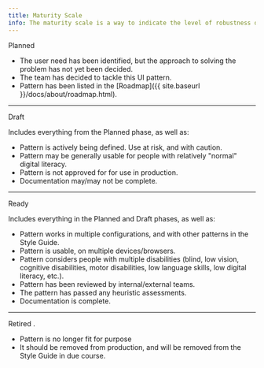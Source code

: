 ```yaml
---
title: Maturity Scale
info: The maturity scale is a way to indicate the level of robustness of any pattern in this style guide. New patterns should be released into the style guide following these rules, assess each pattern independently.
---
```


<span class="sg_label planned">Planned</span>

- The user need has been identified, but the approach to solving the problem has not yet been decided.
- The team has decided to tackle this UI pattern.
- Pattern has been listed in the [Roadmap]({{ site.baseurl }}/docs/about/roadmap.html).

____

<span class="sg_label draft">Draft</span>

Includes everything from the Planned phase, as well as:

- Pattern is actively being defined. Use at risk, and with caution.
- Pattern may be generally usable for people with relatively "normal" digital literacy.
- Pattern is not approved for for use in production. 
- Documentation may/may not be complete. 

___

<span class="sg_label ready">Ready</span>

Includes everything in the Planned and Draft phases, as well as:

- Pattern works in multiple configurations, and with other patterns in the Style Guide.
- Pattern is usable, on multiple devices/browsers.
- Pattern considers people with multiple disabilities (blind, low vision, cognitive disabilities, motor disabilities, low language skills, low digital literacy, etc.).
- Pattern has been reviewed by internal/external teams.
- The pattern has passed any heuristic assessments.
- Documentation is complete.

___

<span class="sg_label retired">Retired</span>
.
- Pattern is no longer fit for purpose
- It should be removed from production, and will be removed from the Style Guide in due course.
